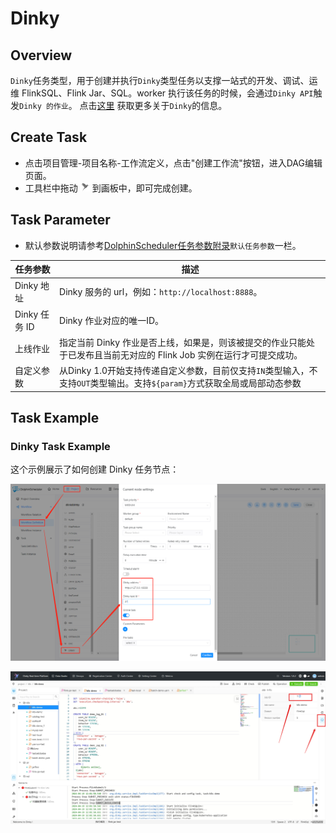 # Dinky

## Overview

`Dinky`任务类型，用于创建并执行`Dinky`类型任务以支撑一站式的开发、调试、运维 FlinkSQL、Flink Jar、SQL。worker 执行该任务的时候，会通过`Dinky API`触发`Dinky 的作业`。
点击[这里](http://www.dlink.top/) 获取更多关于`Dinky`的信息。

## Create Task

- 点击项目管理-项目名称-工作流定义，点击"创建工作流"按钮，进入DAG编辑页面。
- 工具栏中拖动 <img src="../../../../img/tasks/icons/dinky.png" width="15"/> 到画板中，即可完成创建。

## Task Parameter

[//]: # (TODO: use the commented anchor below once our website template supports this syntax)
[//]: # (- 默认参数说明请参考[DolphinScheduler任务参数附录]&#40;appendix.md#默认任务参数&#41;`默认任务参数`一栏。)

- 默认参数说明请参考[DolphinScheduler任务参数附录](appendix.md)`默认任务参数`一栏。

|  **任务参数**   |                                   **描述**                                   |
|-------------|----------------------------------------------------------------------------|
| Dinky 地址    | Dinky 服务的 url，例如：`http://localhost:8888`。                                  |
| Dinky 任务 ID | Dinky 作业对应的唯一ID。                                                           |
| 上线作业        | 指定当前 Dinky 作业是否上线，如果是，则该被提交的作业只能处于已发布且当前无对应的 Flink Job 实例在运行才可提交成功。        |
| 自定义参数       | 从Dinky 1.0开始支持传递自定义参数，目前仅支持`IN`类型输入，不支持`OUT`类型输出。支持`${param}`方式获取全局或局部动态参数 |

## Task Example

### Dinky Task Example

这个示例展示了如何创建 Dinky 任务节点：

![demo-dinky](../../../../img/tasks/demo/dinky.png)

![demo-get-dinky-task-id](../../../../img/tasks/demo/dinky_task_id.png)

